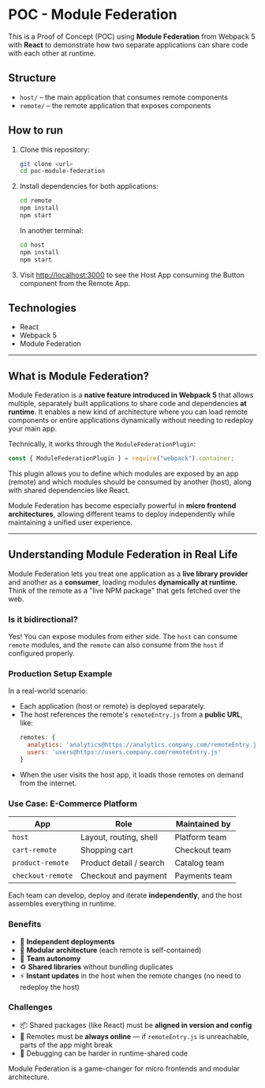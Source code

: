 # POC - Module Federation

This is a Proof of Concept (POC) using **Module Federation** from Webpack 5 with **React** to demonstrate how two separate applications can share code with each other at runtime.

## Structure

- `host/` – the main application that consumes remote components
- `remote/` – the remote application that exposes components

## How to run

1. Clone this repository:

   ```bash
   git clone <url>
   cd poc-module-federation
   ```

2. Install dependencies for both applications:

   ```bash
   cd remote
   npm install
   npm start
   ```

   In another terminal:

   ```bash
   cd host
   npm install
   npm start
   ```

3. Visit [http://localhost:3000](http://localhost:3000) to see the Host App consuming the Button component from the Remote App.

## Technologies

- React
- Webpack 5
- Module Federation

---

## What is Module Federation?

Module Federation is a **native feature introduced in Webpack 5** that allows multiple, separately built applications to share code and dependencies **at runtime**. It enables a new kind of architecture where you can load remote components or entire applications dynamically without needing to redeploy your main app.

Technically, it works through the `ModuleFederationPlugin`:

```js
const { ModuleFederationPlugin } = require("webpack").container;
```

This plugin allows you to define which modules are exposed by an app (remote) and which modules should be consumed by another (host), along with shared dependencies like React.

Module Federation has become especially powerful in **micro frontend architectures**, allowing different teams to deploy independently while maintaining a unified user experience.

---

## Understanding Module Federation in Real Life

Module Federation lets you treat one application as a **live library provider** and another as a **consumer**, loading modules **dynamically at runtime**. Think of the remote as a "live NPM package" that gets fetched over the web.

### Is it bidirectional?

Yes! You can expose modules from either side. The `host` can consume `remote` modules, and the `remote` can also consume from the `host` if configured properly.

### Production Setup Example

In a real-world scenario:

- Each application (host or remote) is deployed separately.
- The host references the remote's `remoteEntry.js` from a **public URL**, like:
  ```js
  remotes: {
    analytics: 'analytics@https://analytics.company.com/remoteEntry.js',
    users: 'users@https://users.company.com/remoteEntry.js'
  }
  ```
- When the user visits the host app, it loads those remotes on demand from the internet.

### Use Case: E-Commerce Platform

| App               | Role                    | Maintained by |
| ----------------- | ----------------------- | ------------- |
| `host`            | Layout, routing, shell  | Platform team |
| `cart-remote`     | Shopping cart           | Checkout team |
| `product-remote`  | Product detail / search | Catalog team  |
| `checkout-remote` | Checkout and payment    | Payments team |

Each team can develop, deploy and iterate **independently**, and the host assembles everything in runtime.

### Benefits

- 🔄 **Independent deployments**
- 🧩 **Modular architecture** (each remote is self-contained)
- 👥 **Team autonomy**
- ♻️ **Shared libraries** without bundling duplicates
- ⚡ **Instant updates** in the host when the remote changes (no need to redeploy the host)

### Challenges

- 📦 Shared packages (like React) must be **aligned in version and config**
- 🚨 Remotes must be **always online** — if `remoteEntry.js` is unreachable, parts of the app might break
- 🧪 Debugging can be harder in runtime-shared code

Module Federation is a game-changer for micro frontends and modular architecture.
